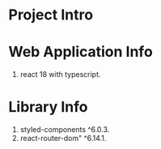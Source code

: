 # Project Intro

# Web Application Info
1. react 18 with typescript.

# Library Info
1. styled-components ^6.0.3.
2. react-router-dom" ^6.14.1.